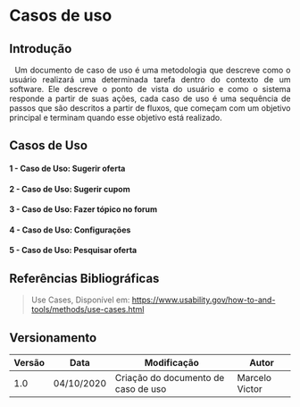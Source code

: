 # Casos de uso

## Introdução

<p align="justify">
&nbsp;&nbsp;Um documento de caso de uso é uma metodologia que descreve como o usuário realizará uma determinada tarefa dentro do contexto de um software. Ele descreve o ponto de vista do usuário e como o sistema responde a partir de suas ações, cada caso de uso é uma sequência de passos que são descritos a partir de fluxos, que começam com um objetivo principal e terminam quando esse objetivo está realizado.
</p>

## Casos de Uso

#### 1 - Caso de Uso: Sugerir oferta

#### 2 - Caso de Uso: Sugerir cupom

#### 3 - Caso de Uso: Fazer tópico no forum

#### 4 - Caso de Uso: Configurações

#### 5 - Caso de Uso: Pesquisar oferta


## Referências Bibliográficas

>Use Cases, Disponível em: https://www.usability.gov/how-to-and-tools/methods/use-cases.html

## Versionamento
| Versão | Data | Modificação | Autor |
|--|--|--|--|
| 1.0 | 04/10/2020 | Criação do documento de caso de uso | Marcelo Victor |